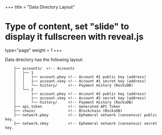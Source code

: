 +++
title = "Data Directory Layout"
# Type of content, set "slide" to display it fullscreen with reveal.js
type="page"
weight = 1
+++

Data directory has the following layout: 

```
    ├── accounts/  <!-- Accounts
    │   ├── 1
    │   │   ├── account.pkey <!-- Account #1 public key (address)
    │   │   ├── account.skey <!-- Account #1 secret key (address)
    │   │   └── history/     <!-- Payment History (RocksDB)
    │   └── 2
    │       ├── account.pkey <!-- Account #2 public key (address)
    │       ├── account.skey <!-- Account #2 secret key (address)
    │       └── history/     <!-- Payment History (RocksDB)
    ├── api.token            <!-- Generated API Token
    ├── chain/               <!-- Blockchain (RocksDB)
    ├── network.pkey         <!-- Ephemeral network (consensus) public key.
    ├── network.skey         <!-- Ephemeral network (consensus) secret key.
```
